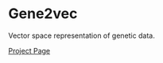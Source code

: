 # Gene2vec
Vector space representation of genetic data. 

[Project Page](https://davidcox143.github.io/Gene2vec/)
